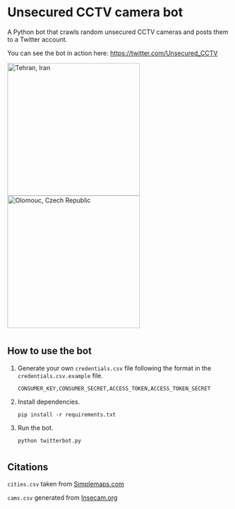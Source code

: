 # Unsecured CCTV camera bot
A Python bot that crawls random unsecured CCTV cameras and posts them to a Twitter account.

You can see the bot in action here: https://twitter.com/Unsecured_CCTV

<img src="https://user-images.githubusercontent.com/95893344/166120138-fb6bd3eb-7243-4c92-83d4-86c8fc66bda6.jpg" alt="Tehran, Iran" width="300"/> <img src="https://user-images.githubusercontent.com/95893344/166120172-403e4f28-5d1e-42b0-b11c-f119409a38fc.jpg" alt="Olomouc, Czech Republic" width="300"/>

#
## How to use the bot

1. Generate your own `credentials.csv` file following the format in the `credentials.csv.example` file.

    ```
    CONSUMER_KEY,CONSUMER_SECRET,ACCESS_TOKEN,ACCESS_TOKEN_SECRET
    ```

2. Install dependencies.

    ```
    pip install -r requirements.txt
    ```
3. Run the bot.

    ```bash
    python twitterbot.py
    ```
# 
## Citations

`cities.csv` taken from [Simplemaps.com](https://simplemaps.com/data/us-cities)

`cams.csv` generated from [Insecam.org](http://www.insecam.org/static/sitemap.xml)
